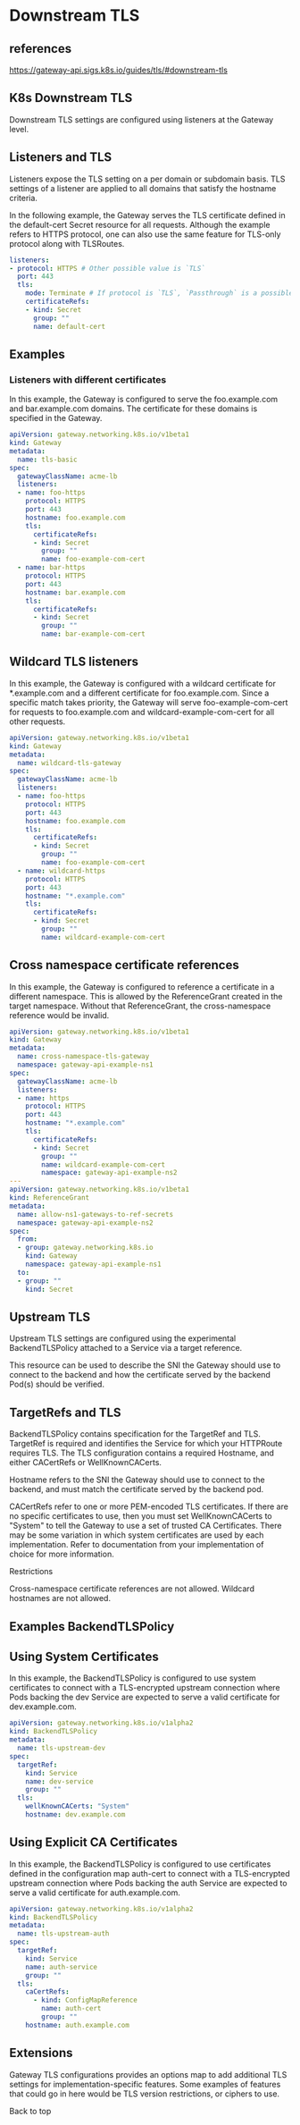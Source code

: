 # Downstream TLS

## references

<https://gateway-api.sigs.k8s.io/guides/tls/#downstream-tls>

## K8s Downstream TLS

Downstream TLS settings are configured using listeners at the Gateway level.

## Listeners and TLS

Listeners expose the TLS setting on a per domain or subdomain basis. TLS settings of a listener are applied to all domains that satisfy the hostname criteria.

In the following example, the Gateway serves the TLS certificate defined in the default-cert Secret resource for all requests. Although the example refers to HTTPS protocol, one can also use the same feature for TLS-only protocol along with TLSRoutes.

```yaml
listeners:
- protocol: HTTPS # Other possible value is `TLS`
  port: 443
  tls:
    mode: Terminate # If protocol is `TLS`, `Passthrough` is a possible mode
    certificateRefs:
    - kind: Secret
      group: ""
      name: default-cert
```

## Examples

### Listeners with different certificates

In this example, the Gateway is configured to serve the foo.example.com and bar.example.com domains. The certificate for these domains is specified in the Gateway.

```yaml
apiVersion: gateway.networking.k8s.io/v1beta1
kind: Gateway
metadata:
  name: tls-basic
spec:
  gatewayClassName: acme-lb
  listeners:
  - name: foo-https
    protocol: HTTPS
    port: 443
    hostname: foo.example.com
    tls:
      certificateRefs:
      - kind: Secret
        group: ""
        name: foo-example-com-cert
  - name: bar-https
    protocol: HTTPS
    port: 443
    hostname: bar.example.com
    tls:
      certificateRefs:
      - kind: Secret
        group: ""
        name: bar-example-com-cert
```

## Wildcard TLS listeners

In this example, the Gateway is configured with a wildcard certificate for *.example.com and a different certificate for foo.example.com. Since a specific match takes priority, the Gateway will serve foo-example-com-cert for requests to foo.example.com and wildcard-example-com-cert for all other requests.

```yaml
apiVersion: gateway.networking.k8s.io/v1beta1
kind: Gateway
metadata:
  name: wildcard-tls-gateway
spec:
  gatewayClassName: acme-lb
  listeners:
  - name: foo-https
    protocol: HTTPS
    port: 443
    hostname: foo.example.com
    tls:
      certificateRefs:
      - kind: Secret
        group: ""
        name: foo-example-com-cert
  - name: wildcard-https
    protocol: HTTPS
    port: 443
    hostname: "*.example.com"
    tls:
      certificateRefs:
      - kind: Secret
        group: ""
        name: wildcard-example-com-cert
```

## Cross namespace certificate references

In this example, the Gateway is configured to reference a certificate in a different namespace. This is allowed by the ReferenceGrant created in the target namespace. Without that ReferenceGrant, the cross-namespace reference would be invalid.

```yaml
apiVersion: gateway.networking.k8s.io/v1beta1
kind: Gateway
metadata:
  name: cross-namespace-tls-gateway
  namespace: gateway-api-example-ns1
spec:
  gatewayClassName: acme-lb
  listeners:
  - name: https
    protocol: HTTPS
    port: 443
    hostname: "*.example.com"
    tls:
      certificateRefs:
      - kind: Secret
        group: ""
        name: wildcard-example-com-cert
        namespace: gateway-api-example-ns2
---
apiVersion: gateway.networking.k8s.io/v1beta1
kind: ReferenceGrant
metadata:
  name: allow-ns1-gateways-to-ref-secrets
  namespace: gateway-api-example-ns2
spec:
  from:
  - group: gateway.networking.k8s.io
    kind: Gateway
    namespace: gateway-api-example-ns1
  to:
  - group: ""
    kind: Secret
```

## Upstream TLS

Upstream TLS settings are configured using the experimental BackendTLSPolicy attached to a Service via a target reference.

This resource can be used to describe the SNI the Gateway should use to connect to the backend and how the certificate served by the backend Pod(s) should be verified.

## TargetRefs and TLS

BackendTLSPolicy contains specification for the TargetRef and TLS. TargetRef is required and identifies the Service for which your HTTPRoute requires TLS. The TLS configuration contains a required Hostname, and either CACertRefs or WellKnownCACerts.

Hostname refers to the SNI the Gateway should use to connect to the backend, and must match the certificate served by the backend pod.

CACertRefs refer to one or more PEM-encoded TLS certificates. If there are no specific certificates to use, then you must set WellKnownCACerts to "System" to tell the Gateway to use a set of trusted CA Certificates. There may be some variation in which system certificates are used by each implementation. Refer to documentation from your implementation of choice for more information.

Restrictions

Cross-namespace certificate references are not allowed.
Wildcard hostnames are not allowed.

## Examples BackendTLSPolicy

## Using System Certificates

In this example, the BackendTLSPolicy is configured to use system certificates to connect with a TLS-encrypted upstream connection where Pods backing the dev Service are expected to serve a valid certificate for dev.example.com.

```yaml
apiVersion: gateway.networking.k8s.io/v1alpha2
kind: BackendTLSPolicy
metadata:
  name: tls-upstream-dev
spec:
  targetRef:
    kind: Service
    name: dev-service
    group: ""
  tls:
    wellKnownCACerts: "System"
    hostname: dev.example.com
```

## Using Explicit CA Certificates

In this example, the BackendTLSPolicy is configured to use certificates defined in the configuration map auth-cert to connect with a TLS-encrypted upstream connection where Pods backing the auth Service are expected to serve a valid certificate for auth.example.com.

```yaml
apiVersion: gateway.networking.k8s.io/v1alpha2
kind: BackendTLSPolicy
metadata:
  name: tls-upstream-auth
spec:
  targetRef:
    kind: Service
    name: auth-service
    group: ""
  tls:
    caCertRefs:
      - kind: ConfigMapReference
        name: auth-cert
        group: ""
    hostname: auth.example.com
```

## Extensions

Gateway TLS configurations provides an options map to add additional TLS settings for implementation-specific features. Some examples of features that could go in here would be TLS version restrictions, or ciphers to use.

 Back to top

